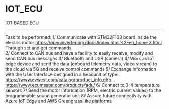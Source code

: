 # IOT_ECU
IOT BASED ECU 
________________________________________________________________________


Task to be performed:
1/ Communicate with STM32F103 board inside the electric motor https://openinverter.org/docs/index.html%3Fen_home,3.html
Through set and get commands.  
 2/ Connect to CAN bus and have a facility to easily receive, modify and send CAN bus messages
3/ Bluetooth and USB (camera)
4/ Work as IoT edge device and send the data (onboard telemetry data, video stream) to the cloud via 5G and receive control commands
5/ Exchange information with the User Interface designed in a headunit of type: https://www.evwest.com/catalog/product_info.php... https://www.ecumaster.com/products/adu/
6/ Connect to 3-4 temperature sensors
7/ Send the motor information (RPM, electric current values) to the programmable sound generator unit
8/ Assure future connectivity with Azure IoT Edge and AWS Greengrass like platforms
